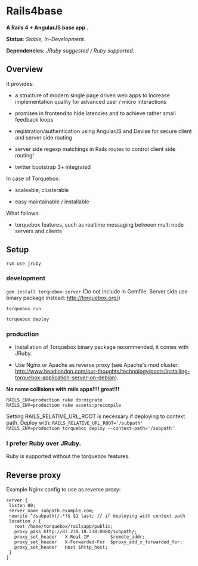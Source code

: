 # Rails4base

__A Rails 4 + AngularJS base app .__

__Status__: _Stable, In-Development._

__Dependencies__: _JRuby suggested / Ruby supported._

## Overview

It provides:

* a structure of modern single page driven web apps to increase implementation quality for advanced user / micro interactions

* promises in frontend to hide latencies and to achieve rather small feedback loops

* registration/authentication using AngularJS and Devise for secure client and server side routing

* server side regexp matchings in Rails routes to control client side routing!

* twitter bootstrap 3+ integrated

In case of Torquebox:

* scaleable, clusterable

* easy maintainable / installable

What follows:

* torquebox features, such as realtime messaging between multi node servers and clients

## Setup

`rvm use jruby`

### development

`gem install torquebox-server`
(Do not include in Gemfile. Server side use binary package instead: http://torquebox.org/)

`torquebox run`

`torquebox deploy`

### production

* Installation of Torquebox binary package recommended, it comes with JRuby.

* Use Nginx or Apache  as reverse proxy (see Apache's mod cluster: http://www.headlondon.com/our-thoughts/technology/posts/installing-torquebox-application-server-on-debian).

__No name collisions with rails apps!!!! great!!!__

```bundle
RAILS_ENV=production rake db:migrate
RAILS_ENV=production rake assets:precompile
```

Setting RAILS_RELATIVE_URL_ROOT is necessary if deploying to context path. Deploy with:
`RAILS_RELATIVE_URL_ROOT='/subpath' RAILS_ENV=production torquebox deploy --context-path='/subpath'`


### I prefer Ruby over JRuby.

Ruby is supported without the torquebox features.

## Reverse proxy

Example Nginx config to use as reverse proxy:


```
server {
 listen 80;
 server_name subpath.example.com;
 rewrite ^/subpath(/.*)$ $1 last; // if deploying with context path
 location / {
   root /home/torquebox/railsapp/public;
   proxy_pass http://87.230.18.238:8080/subpath/;
   proxy_set_header   X-Real-IP        $remote_addr;
   proxy_set_header   X-Forwarded-For  $proxy_add_x_forwarded_for;
   proxy_set_header   Host $http_host;
 }
}
```

